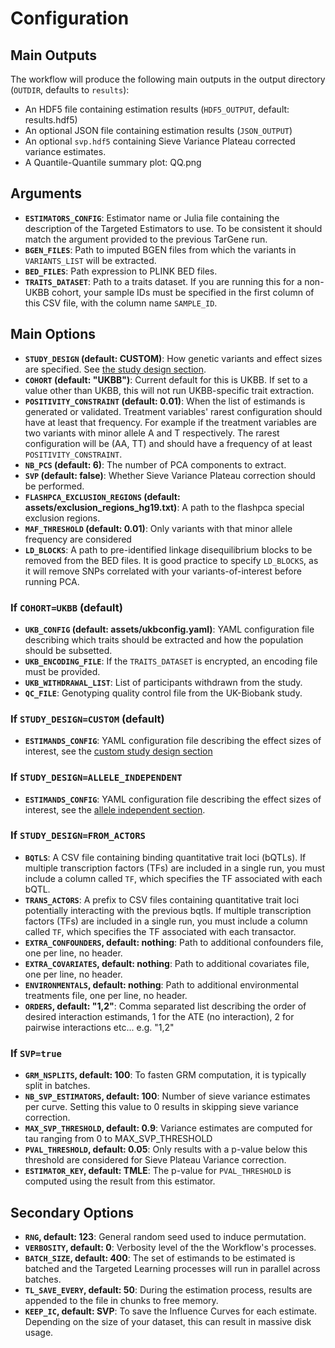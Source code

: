 # Configuration

## Main Outputs

The workflow will produce the following main outputs in the output directory (`OUTDIR`, defaults to `results`):

- An HDF5 file containing estimation results (`HDF5_OUTPUT`, default: results.hdf5)
- An optional JSON file containing estimation results (`JSON_OUTPUT`)
- An optional `svp.hdf5` containing Sieve Variance Plateau corrected variance estimates.
- A Quantile-Quantile summary plot: QQ.png

## Arguments

- **`ESTIMATORS_CONFIG`**: Estimator name or Julia file containing the description of the Targeted Estimators to use. To be consistent it should match the argument provided to the previous TarGene run.
- **`BGEN_FILES`**: Path to imputed BGEN files from which the variants in `VARIANTS_LIST` will be extracted.
- **`BED_FILES`**: Path expression to PLINK BED files.
- **`TRAITS_DATASET`**: Path to a traits dataset. If you are running this for a non-UKBB cohort, your sample IDs must be specified in the first column of this CSV file, with the column name `SAMPLE_ID`.

## Main Options

- **`STUDY_DESIGN` (default: CUSTOM)**: How genetic variants and effect sizes are specified. See [the study design section](@ref "Study Designs").
- **`COHORT` (default: "UKBB")**: Current default for this is UKBB. If set to a value other than UKBB, this will not run UKBB-specific trait extraction.
- **`POSITIVITY_CONSTRAINT` (default: 0.01)**: When the list of estimands is generated or validated. Treatment variables' rarest configuration should have at least that frequency. For example if the treatment variables are two variants with minor allele A and T respectively. The rarest configuration will be (AA, TT) and should have a frequency of at least `POSITIVITY_CONSTRAINT`.
- **`NB_PCS` (default: 6)**: The number of PCA components to extract.
- **`SVP` (default: false)**: Whether Sieve Variance Plateau correction should be performed.
- **`FLASHPCA_EXCLUSION_REGIONS` (default: assets/exclusion_regions_hg19.txt)**: A path to the flashpca special exclusion regions.
- **`MAF_THRESHOLD` (default: 0.01)**: Only variants with that minor allele frequency are considered
- **`LD_BLOCKS`**: A path to pre-identified linkage disequilibrium blocks to be removed from the BED files. It is good practice to specify `LD_BLOCKS`, as it will remove SNPs correlated with your variants-of-interest before running PCA.

### If `COHORT=UKBB` (default)

- **`UKB_CONFIG` (default: assets/ukbconfig.yaml)**: YAML configuration file describing which traits should be extracted and how the population should be subsetted.
- **`UKB_ENCODING_FILE`**: If the `TRAITS_DATASET` is encrypted, an encoding file must be provided.
- **`UKB_WITHDRAWAL_LIST`**: List of participants withdrawn from the study.
- **`QC_FILE`**: Genotyping quality control file from the UK-Biobank study.

### If `STUDY_DESIGN=CUSTOM` (default)

- **`ESTIMANDS_CONFIG`**: YAML configuration file describing the effect sizes of interest, see the [custom study design section](@ref "`CUSTOM`")

### If `STUDY_DESIGN=ALLELE_INDEPENDENT`

- **`ESTIMANDS_CONFIG`**: YAML configuration file describing the effect sizes of interest, see the [allele independent section](@ref "`ALLELE_INDEPENDENT`").

### If `STUDY_DESIGN=FROM_ACTORS`

- **`BQTLS`**: A CSV file containing binding quantitative trait loci (bQTLs). If multiple transcription factors (TFs) are included in a single run, you must include a column called `TF`, which specifies the TF associated with each bQTL.
- **`TRANS_ACTORS`**: A prefix to CSV files containing quantitative trait loci potentially interacting with the previous bqtls. If multiple transcription factors (TFs) are included in a single run, you must include a column called `TF`, which specifies the TF associated with each transactor.
- **`EXTRA_CONFOUNDERS`, default: nothing**: Path to additional confounders file, one per line, no header.
- **`EXTRA_COVARIATES`, default: nothing**: Path to additional covariates file, one per line, no header.
- **`ENVIRONMENTALS`, default: nothing**: Path to additional environmental treatments file, one per line, no header.
- **`ORDERS`, default: "1,2"**: Comma separated list describing the order of desired interaction estimands, 1 for the ATE (no interaction), 2 for pairwise interactions etc... e.g. "1,2"

### If `SVP=true`

- **`GRM_NSPLITS`, default: 100**: To fasten GRM computation, it is typically split in batches.
- **`NB_SVP_ESTIMATORS`, default: 100**: Number of sieve variance estimates per curve. Setting this value to 0 results in skipping sieve variance correction.
- **`MAX_SVP_THRESHOLD`, default: 0.9**: Variance estimates are computed for tau ranging from 0 to MAX_SVP_THRESHOLD
- **`PVAL_THRESHOLD`, default: 0.05**: Only results with a p-value below this threshold are considered for Sieve Plateau Variance correction.
- **`ESTIMATOR_KEY`, default: TMLE**: The p-value for `PVAL_THRESHOLD` is computed using the result from this estimator.

## Secondary Options

- **`RNG`, default: 123**: General random seed used to induce permutation.
- **`VERBOSITY`, default: 0**: Verbosity level of the the Workflow's processes.
- **`BATCH_SIZE`, default: 400**: The set of estimands to be estimated is batched and the Targeted Learning processes will run in parallel across batches.
- **`TL_SAVE_EVERY`, default: 50**: During the estimation process, results are appended to the file in chunks to free memory.
- **`KEEP_IC`, default: SVP**: To save the Influence Curves for each estimate. Depending on the size of your dataset, this can result in massive disk usage.
